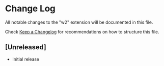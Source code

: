 # Change Log

All notable changes to the "w2" extension will be documented in this file.

Check [Keep a Changelog](http://keepachangelog.com/) for recommendations on how to structure this file.

## [Unreleased]

- Initial release